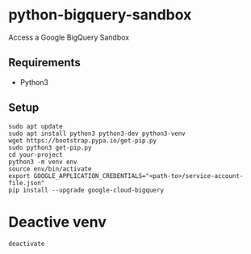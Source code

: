 # python-bigquery-sandbox
Access a Google BigQuery Sandbox


## Requirements
- Python3

## Setup
```shell
sudo apt update
sudo apt install python3 python3-dev python3-venv
wget https://bootstrap.pypa.io/get-pip.py
sudo python3 get-pip.py
cd your-project
python3 -m venv env
source env/bin/activate
export GOOGLE_APPLICATION_CREDENTIALS="<path-to>/service-account-file.json"
pip install --upgrade google-cloud-bigquery
```

# Deactive venv
```shell
deactivate
```
